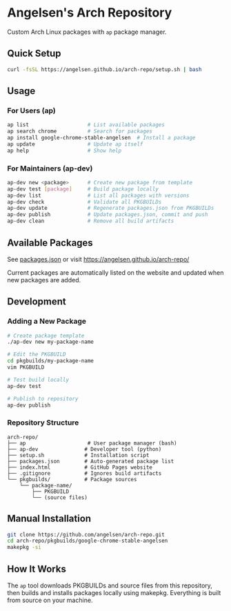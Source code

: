 # Angelsen's Arch Repository

Custom Arch Linux packages with `ap` package manager.

## Quick Setup

```bash
curl -fsSL https://angelsen.github.io/arch-repo/setup.sh | bash
```

## Usage

### For Users (ap)

```bash
ap list                   # List available packages
ap search chrome          # Search for packages  
ap install google-chrome-stable-angelsen  # Install a package
ap update                 # Update ap itself
ap help                   # Show help
```

### For Maintainers (ap-dev)

```bash
ap-dev new <package>      # Create new package from template
ap-dev test [package]     # Build package locally
ap-dev list               # List all packages with versions
ap-dev check              # Validate all PKGBUILDs
ap-dev update             # Regenerate packages.json from PKGBUILDs
ap-dev publish            # Update packages.json, commit and push
ap-dev clean              # Remove all build artifacts
```

## Available Packages

See [packages.json](packages.json) or visit https://angelsen.github.io/arch-repo/

Current packages are automatically listed on the website and updated when new packages are added.

## Development

### Adding a New Package

```bash
# Create package template
./ap-dev new my-package-name

# Edit the PKGBUILD
cd pkgbuilds/my-package-name
vim PKGBUILD

# Test build locally
ap-dev test

# Publish to repository
ap-dev publish
```

### Repository Structure

```
arch-repo/
├── ap                    # User package manager (bash)
├── ap-dev               # Developer tool (python)
├── setup.sh             # Installation script
├── packages.json        # Auto-generated package list
├── index.html           # GitHub Pages website
├── .gitignore           # Ignores build artifacts
└── pkgbuilds/           # Package sources
    └── package-name/
        ├── PKGBUILD
        └── (source files)
```

## Manual Installation

```bash
git clone https://github.com/angelsen/arch-repo.git
cd arch-repo/pkgbuilds/google-chrome-stable-angelsen
makepkg -si
```

## How It Works

The `ap` tool downloads PKGBUILDs and source files from this repository, then builds and installs packages locally using makepkg. Everything is built from source on your machine.
